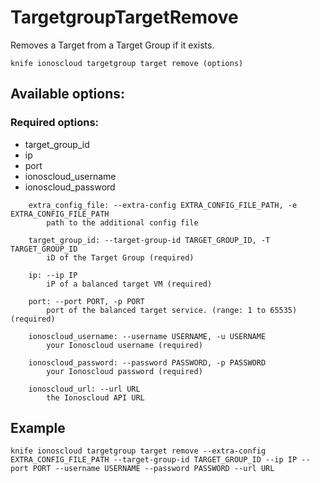 # TargetgroupTargetRemove

Removes a Target from a Target Group if it exists.

```text
knife ionoscloud targetgroup target remove (options)
```

## Available options:

### Required options:

* target\_group\_id
* ip
* port
* ionoscloud\_username
* ionoscloud\_password

```text
    extra_config_file: --extra-config EXTRA_CONFIG_FILE_PATH, -e EXTRA_CONFIG_FILE_PATH
        path to the additional config file

    target_group_id: --target-group-id TARGET_GROUP_ID, -T TARGET_GROUP_ID
        iD of the Target Group (required)

    ip: --ip IP
        iP of a balanced target VM (required)

    port: --port PORT, -p PORT
        port of the balanced target service. (range: 1 to 65535) (required)

    ionoscloud_username: --username USERNAME, -u USERNAME
        your Ionoscloud username (required)

    ionoscloud_password: --password PASSWORD, -p PASSWORD
        your Ionoscloud password (required)

    ionoscloud_url: --url URL
        the Ionoscloud API URL

```
## Example

```text
knife ionoscloud targetgroup target remove --extra-config EXTRA_CONFIG_FILE_PATH --target-group-id TARGET_GROUP_ID --ip IP --port PORT --username USERNAME --password PASSWORD --url URL
```

